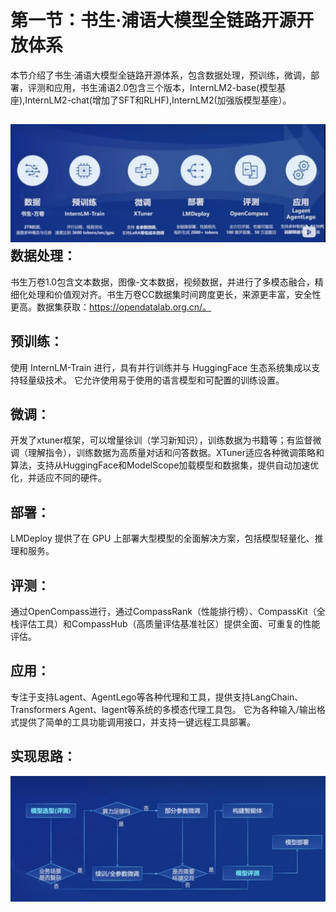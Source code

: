 第一节：书生·浦语大模型全链路开源开放体系
========
本节介绍了书生·浦语大模型全链路开源体系，包含数据处理，预训练，微调，部署，评测和应用，书生浦语2.0包含三个版本，InternLM2-base(模型基座),InternLM2-chat(增加了SFT和RLHF),InternLM2(加强版模型基座）。

![image text](https://github.com/abigcatcat/shusheng/blob/main/class1/%E5%BC%80%E6%BA%90%E4%BD%93%E7%B3%BB.png)                                                                                                                     
数据处理：
-----
书生万卷1.0包含文本数据，图像-文本数据，视频数据，并进行了多模态融合，精细化处理和价值观对齐。书生万卷CC数据集时间跨度更长，来源更丰富，安全性更高。数据集获取：https://opendatalab.org.cn/。     

预训练：
-----
使用 InternLM-Train 进行，具有并行训练并与 HuggingFace 生态系统集成以支持轻量级技术。 它允许使用易于使用的语言模型和可配置的训练设置。

微调：
-----
开发了xtuner框架，可以增量徐训（学习新知识），训练数据为书籍等；有监督微调（理解指令），训练数据为高质量对话和问答数据。XTuner适应各种微调策略和算法，支持从HuggingFace和ModelScope加载模型和数据集，提供自动加速优化，并适应不同的硬件。

部署：
------
LMDeploy 提供了在 GPU 上部署大型模型的全面解决方案，包括模型轻量化、推理和服务。

评测：
------
通过OpenCompass进行，通过CompassRank（性能排行榜）、CompassKit（全栈评估工具）和CompassHub（高质量评估基准社区）提供全面、可重复的性能评估。

应用：
------
专注于支持Lagent、AgentLego等各种代理和工具，提供支持LangChain、Transformers Agent、lagent等系统的多模态代理工具包。 它为各种输入/输出格式提供了简单的工具功能调用接口，并支持一键远程工具部署。

实现思路：
------
![image text](https://github.com/abigcatcat/shusheng/blob/main/class1/%E5%85%B8%E5%9E%8B%E6%B5%81%E7%A8%8B.png) 
